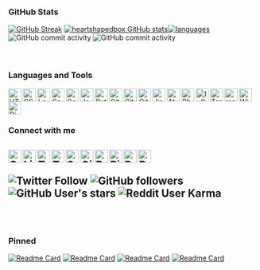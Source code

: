 ### GitHub Stats
[![GitHub Streak](https://github-readme-streak-stats.herokuapp.com/?user=heartshapedbox&theme=tokyonight_duo&background=0d1117&fire=cyan&hide_border=true&stroke=0d1117)](https://github.com/heartshapedbox/heartshapedbox)
[![heartshapedbox GitHub stats](https://github-readme-stats.vercel.app/api?username=heartshapedbox&hide_title=true&show_icons=true&theme=tokyonight&bg_color=0d1117&hide_border=true)](https://github.com/heartshapedbox/heartshapedbox)[![languages](https://github-readme-stats.vercel.app/api/top-langs/?username=heartshapedbox&hide_title=true&layout=compact&theme=tokyonight&bg_color=0d1117&hide_border=true)](https://github.com/heartshapedbox/heartshapedbox)
<br />
![GitHub commit activity](https://img.shields.io/github/commit-activity/m/heartshapedbox/python?color=5955E8&label=python%20rep.%20commits&logo=python&logoColor=d4d9ff)
![GitHub commit activity](https://img.shields.io/github/commit-activity/m/heartshapedbox/html-css-js?color=5955E8&label=html-css-js%20rep.%20commits&logo=javascript&logoColor=fede00)
<br />
<br />
<br />

### Languages and Tools
<img align="left" alt="HTML" title="HTML" width="26px" src="https://user-images.githubusercontent.com/27690717/165400714-38f3eb60-5189-4163-9431-41eb906c1be6.png" />
<img align="left" alt="CSS" title="CSS" width="26px" src="https://user-images.githubusercontent.com/27690717/165400718-7aa854fc-22c0-46f8-8d5f-cf8e7fc3d2d1.png" />
<img align="left" alt="Less" title="Less" width="26px" src="https://user-images.githubusercontent.com/27690717/165625143-9d2424b5-d6a2-4507-8c09-62ad12b85a67.png" />
<img align="left" alt="Sass" title="Sass" width="26px" src="https://user-images.githubusercontent.com/27690717/165633214-171ccb00-5694-4042-bad4-b93de7f36caa.png" />
<img align="left" alt="CoffeeScript" title="CoffeeScript" width="26px" src="https://user-images.githubusercontent.com/27690717/165746539-453f43cb-ffd6-4454-a1eb-92d9bb6180d1.png" />
<img align="left" alt="JavaScript" title="JavaScript" width="26px" src="https://user-images.githubusercontent.com/27690717/165400083-a38f99ae-7029-423b-a49f-4f3001d596bd.png" />
<img align="left" alt="Python" title="Python" width="26px" src="https://user-images.githubusercontent.com/27690717/165398445-11f2293b-8b2e-403b-86ef-85d95152905f.png" />
<img align="left" alt="GitHub" title="GitHub" width="26px" src="https://user-images.githubusercontent.com/27690717/165397681-55acb06c-1d02-4922-87ff-2b90f80f1e9f.png" />
<img align="left" alt="GitHub Desktop" title="GitHub Desktop" width="26px" src="https://user-images.githubusercontent.com/27690717/166003316-2eda2a31-d73c-405c-8cf7-5e2329215935.png" />
<img align="left" alt="Git" title="Git" width="26px" src="https://user-images.githubusercontent.com/27690717/165401597-30d07762-d52b-4697-bbbf-79a0c8082cb5.png" />
<img align="left" alt="Jira" title="Jira" width="26px" src="https://user-images.githubusercontent.com/27690717/165532114-9bbf584d-aae6-4bbc-87da-4eb313ed42ee.png" />
<img align="left" alt="Atom" title="Atom" width="26px" src="https://user-images.githubusercontent.com/27690717/165403951-e7f31325-6b36-4e76-9ce2-432142b0b3b0.png" />
<img align="left" alt="Photoshop" title="Adobe Photoshop" width="26px" src="https://user-images.githubusercontent.com/27690717/165407869-b475f554-afe6-4987-a182-efa4654ba231.png" />
<img align="left" alt="InDesign" title="Adobe InDesign" width="26px" src="https://user-images.githubusercontent.com/27690717/165407926-072dbd2a-ba0e-4ad6-92ea-5b7437acee31.png" />
<img align="left" alt="Terminal" title="Terminal" width="26px" src="https://user-images.githubusercontent.com/27690717/165402531-d97eef56-ccd5-44c0-849c-a9abd14c99bb.png" />
<img align="left" alt="macOS" title="macOS" width="26px" src="https://user-images.githubusercontent.com/27690717/165397260-a7462ff1-dfd9-49c4-bc4d-581e5765224c.png" />
<img align="left" alt="Windows" title="Windows" width="26px" src="https://user-images.githubusercontent.com/27690717/165530945-512e8258-a13f-4f65-8ce3-ad673858de8e.png" />
<img align="left" alt="DigitalOcean" title="DigitalOcean" width="26px" src="https://user-images.githubusercontent.com/27690717/166452689-1240016f-aa5d-4426-b11b-ac33ea227d84.png" />
<br />
<br />
<br />

### Connect with me
[<img align="left" alt="Gmail" title="Gmail" width="26px" src="https://user-images.githubusercontent.com/27690717/165532326-df1f6d81-3c04-48fe-9f2c-3ee0cf8d411a.png" />][gmail]
[<img align="left" alt="LinkedIn" title="LinkedIn" width="26px" src="https://user-images.githubusercontent.com/27690717/165531718-eaa257d6-c292-40e5-8371-67044869c899.png" />][linkedin]
[<img align="left" alt="Twitter" title="Twitter" width="26px" src="https://user-images.githubusercontent.com/27690717/165530791-cb5ac5fb-971c-4211-89b6-9ecde092c8b9.png" />][twitter]
[<img align="left" alt="Telegram" title="Telegram" width="26px" src="https://user-images.githubusercontent.com/27690717/165527901-17c517d0-d0f2-4d22-bd6c-1612b10ad85a.png" />][telegram]
[<img align="left" alt="Skype" title="Skype" width="26px" src="https://user-images.githubusercontent.com/27690717/165636854-58f6784f-bb26-4c15-a254-a232d072d8f0.png" />][skype]
[<img align="left" alt="GitHub" title="GitHub" width="26px" src="https://user-images.githubusercontent.com/27690717/165533688-74e3a378-c77f-4b6b-b315-c84794cb0357.png" />][github]
[<img align="left" alt="Dribble" title="Dribble" width="26px" src="https://user-images.githubusercontent.com/27690717/165535579-9fa81109-d73a-465d-b7e9-a1a3cb092a96.png" />][dribble]
[<img align="left" alt="Pinteret" title="Pinteret" width="26px" src="https://user-images.githubusercontent.com/27690717/165534992-43eee375-af42-497a-bfc2-658b2992e029.png" />][pinteret]
[<img align="left" alt="Reddit" title="Reddit" width="26px" src="https://user-images.githubusercontent.com/27690717/166446684-9e664700-7769-45f1-82fa-4b28f35a6818.png" />][reddit]
[<img align="left" alt="Bookmate" title="Bookmate" width="26px" src="https://user-images.githubusercontent.com/27690717/166451262-c86cdeda-ac85-48ad-9cb0-0ec762e1e907.png" />][bookmate]
<br />
<br />
![Twitter Follow](https://img.shields.io/twitter/follow/babenkodmitry?&label=followers&color=1da1f2&logo=twitter&logoColor=white&style=flat)
![GitHub followers](https://img.shields.io/github/followers/heartshapedbox?color=5955E8&logo=github&style=flat)
![GitHub User's stars](https://img.shields.io/github/stars/heartshapedbox?color=5955E8&label=stars%20earned&logo=github&style=flat)
![Reddit User Karma](https://img.shields.io/reddit/user-karma/combined/affectionate-east935?color=FF4500&label=karma&logo=reddit&logoColor=white)
<br />
<br />
<br />
-----
### Pinned
[![Readme Card](https://github-readme-stats.vercel.app/api/pin/?username=heartshapedbox&repo=python&&hide_title=true&show_icons=true&theme=tokyonight&bg_color=100,0d1117,14213d&border_color=2b2d42)](https://github.com/heartshapedbox/html-css-js)
[![Readme Card](https://github-readme-stats.vercel.app/api/pin/?username=heartshapedbox&repo=html-css-js&&hide_title=true&show_icons=true&theme=tokyonight&bg_color=100,0d1117,14213d&border_color=2b2d42)](https://github.com/heartshapedbox/html-css-js)
[![Readme Card](https://github-readme-stats.vercel.app/api/pin/?username=heartshapedbox&repo=python&&hide_title=true&show_icons=true&theme=tokyonight&bg_color=100,0d1117,14213d&border_color=2b2d42)](https://github.com/heartshapedbox/html-css-js)
[![Readme Card](https://github-readme-stats.vercel.app/api/pin/?username=heartshapedbox&repo=python&&hide_title=true&show_icons=true&theme=tokyonight&bg_color=100,0d1117,14213d&border_color=2b2d42)](https://github.com/heartshapedbox/html-css-js)



<br />


[gmail]: mailto:babenko.dmitry.mail@gmail.com
[linkedin]: https://www.linkedin.com/in/dmitry-babenko-%F0%9F%87%BA%F0%9F%87%A6-6aab3b168
[github]: https://github.com/heartshapedbox
[twitter]: https://twitter.com/BabenkoDmitry
[telegram]: https://t.me/BabenkoDmitry
[skype]: https://join.skype.com/invite/ahRruuzbYjx6
[pinteret]: https://pin.it/5VXs2m9
[dribble]: https://dribbble.com/dmitrybabenko
[reddit]: https://www.reddit.com/user/Affectionate-East935
[digitalpainting]:https://www.reddit.com/r/DigitalPainting/
[digitalart]:https://www.reddit.com/r/DigitalArt/
[astronomy]:https://www.reddit.com/r/Astronomy/
[books]:https://www.reddit.com/r/books/
[pythontips]:https://www.reddit.com/r/pythontips/
[python]:https://www.reddit.com/r/Python/
[javascript]:https://www.reddit.com/r/javascript/
[bookmate]: https://bookmate.com/@babenkodmitry

<!---
heartshapedbox/heartshapedbox is a ✨ special ✨ repository because its `README.md` (this file) appears on your GitHub profile.
You can click the Preview link to take a look at your changes.
--->
